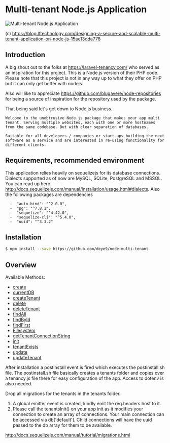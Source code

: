 # Multi-tenant Node.js Application

<img src="https://cdn-images-1.medium.com/max/1600/1*YJHmalZ71_3AekY06edhPg.png" alt="Multi-tenant Node.js Application">

(c) https://blog.lftechnology.com/designing-a-secure-and-scalable-multi-tenant-application-on-node-js-15ae13dda778

## Introduction

A big shout out to the folks at https://laravel-tenancy.com/ who served as an inspiration for this project. This is a Node.js version of their PHP code. Please note that this project is not in any way up to what they offer on PHP but it can only get better with nodejs. 

Also will like to appreciate https://github.com/blugavere/node-repositories for being a source of inspiration for the repository used by the package.

That being said let's get down to Node.js business.

```
Welcome to the unobtrusive Node.js package that makes your app multi tenant. Serving multiple websites, each with one or more hostnames from the same codebase. But with clear separation of databases.

Suitable for all developers / companies or start-ups building the next software as a service and are interested in re-using functionality for different clients.
```

## Requirements, recommended environment

This application relies heavily on sequelizejs for its database connections. Dialects supported as of now are MySQL, SQLite, PostgreSQL and MSSQL. 
You can read up here http://docs.sequelizejs.com/manual/installation/usage.html#dialects. Also the following packages are dependencies

```
  -  "auto-bind": "^2.0.0",
  -  "pg": "^7.8.1",
  -  "sequelize": "^4.42.0",
  -  "sequelize-cli": "^5.4.0",
  -  "uuid": "^3.3.2"
```

## Installation

```sh
$ npm install --save https://github.com/deye9/node-multi-tenant
```

## Overview

Available Methods:

- [create](#mongodb-native-repository)
- [currentDB](./packages/inmem-repository/README.md)
- [createTenant](#postgresql)
- [delete](#mongodb-native-repository)
- [deleteTenant](#mongoose-repository)
- [findAll](#ajax)
- [findById](#mongodb-native-repository)
- [findFirst](#mongodb-native-repository)
- [Filesystem](#filesystem-repository)
- [getTenantConnectionString](#mongodb-native-repository)
- [init](./packages/redis-repository/README.md)
- [tenantExists](#cassandra)
- [update](#mongodb-native-repository)
- [updateTenant](#mongodb-native-repository)


After installation a postinstall event is fired which executes the postinstall.sh file. The postinstall.sh file basically creates a tenants folder and copies over a tenancy.js file there for easy configuration of the app. Access to dotenv is also needed.

Drop all migrations for the tenants in the tenants folder.

1. A global emitter event is created, kindly emit the req.headers.host to it.
2. Please call the tenantsInit() on your app init as it modifies your connection to create an array of connections. Your main connection can be accessed via db['default']. Child connections will have the uuid passed to the db array for them to be available.


http://docs.sequelizejs.com/manual/tutorial/migrations.html
